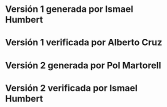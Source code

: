 # Versión 1 generada por Ismael Humbert
# Versión 1 verificada por Alberto Cruz
# Versión 2 generada por Pol Martorell
# Versión 2 verificada por Ismael Humbert
